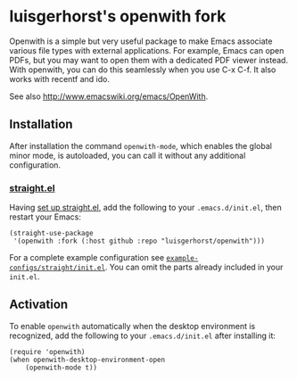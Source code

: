 # luisgerhorst's openwith fork

Openwith is a simple but very useful package to make Emacs associate various
file types with external applications.  For example, Emacs can open PDFs, but
you may want to open them with a dedicated PDF viewer instead.  With openwith,
you can do this seamlessly when you use C-x C-f.  It also works with recentf and
ido.

See also http://www.emacswiki.org/emacs/OpenWith.

## Installation

After installation the command `openwith-mode`, which enables the global minor mode, is autoloaded, you can call it without any additional configuration.

### [straight.el](https://github.com/raxod502/straight.el)

Having [set up straight.el](https://github.com/raxod502/straight.el#getting-started), add the following to your `.emacs.d/init.el`, then restart your Emacs:

``` emacs-lisp
(straight-use-package
 '(openwith :fork (:host github :repo "luisgerhorst/openwith")))
```

For a complete example configuration see [`example-configs/straight/init.el`](./example-configs/straight/init.el). You can omit the parts already included in your `init.el`.

## Activation

To enable `openwith` automatically when the desktop environment is recognized, add the following to your `.emacs.d/init.el` after installing it:

``` emacs-lisp
(require 'openwith)
(when openwith-desktop-environment-open
    (openwith-mode t))
```
